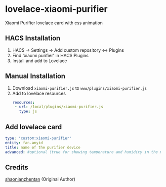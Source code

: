 # lovelace-xiaomi-purifier
Xiaomi Purifier lovelace card with css animation


## HACS Installation
1. HACS -> Settings -> Add custom repository <-> Plugins
2. Find 'xiaomi purifier' in HACS Plugins
3. Install and add to Lovelace

## Manual Installation
1. Download `xiaomi-purifier.js` to `www/plugins/xiaomi-purifier.js`
1. Add to lovelace resources
   ``` yaml
   resources:
    - url: /local/plugins/xiaomi-purifier.js
      type: js
   ```
## Add lovelace card 
  ``` yaml
  type: 'custom:xiaomi-purifier'
  entity: fan.anyid
  title: name of the purifier device
  advanced: #optional (true for showing temperature and humidity in the middle, otherwise shows in green panel)
  ```
  

## Credits
[shaonianzhentan](https://github.com/shaonianzhentan/lovelace-air-filter) (Original Author)
